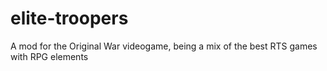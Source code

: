 # elite-troopers
A mod for the Original War videogame, being a mix of the best RTS games with RPG elements
